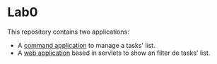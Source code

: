 # Lab0
This repository contains two applications:

* A [command application](https://github.com/adriangp/WebEng/tree/master/Lab0/CommandApp) to manage a tasks' list.
* A [web application](https://github.com/adriangp/WebEng/tree/master/Lab0/WebApp) based in servlets to show an filter de tasks' list.
